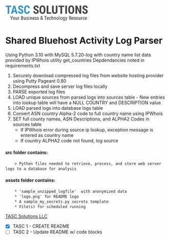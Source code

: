 ![TASCS LOGO](./assets/logo.png)

# Shared Bluehost Activity Log Parser
Using Python 3.10 with MySQL 5.7.20-log with country name list data provided by IPWhois utility get_countries
Depdendancies noted in requirements.txt

1. Securely download compressed log files from website hosting provider using Putty Pageant 0.80
1. Decompress and save server log files locally 
1. PARSE exported log files
1. LOAD unique sources from parsed logs into sources table
        - New entries into lookup table will have a NULL COUNTRY and DESCRIPTION value
1. LOAD parsed logs into database logs table
1. Convert ASN country Alpha-2 code to full country name using IPWhois 
1. SET full county names, ASN Descriptions, and ALPHA2 Codes in sources table
     * If IPWhois error during source ip lookup, exception message is entered as country name
     * If country ALPHA2 code not found, log source

#### src folder contains: 

        > Python files needed to retrieve, process, and store web server logs to a database for analysis

#### assets folder contains:

        * 'sample_unzipped_logfile'  with anonymized data
        * 'logo.png' for README logo
        * A sample_my_secrets.py secrets template
        * File(s) for scheduled running
            
[TASC Solutions LLC](https://www.tascs.net)

* [x] TASC 1 - CREATE README
* [ ] TASC 2 - Update README w/ code blocks
